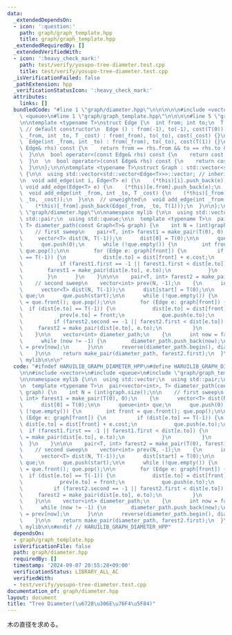 ```yaml
---
data:
  _extendedDependsOn:
  - icon: ':question:'
    path: graph/graph_template.hpp
    title: graph/graph_template.hpp
  _extendedRequiredBy: []
  _extendedVerifiedWith:
  - icon: ':heavy_check_mark:'
    path: test/verify/yosupo-tree-diameter.test.cpp
    title: test/verify/yosupo-tree-diameter.test.cpp
  _isVerificationFailed: false
  _pathExtension: hpp
  _verificationStatusIcon: ':heavy_check_mark:'
  attributes:
    links: []
  bundledCode: "#line 1 \"graph/diameter.hpp\"\n\n\n\n\n#include <vector>\n#include\
    \ <queue>\n#line 1 \"graph/graph_template.hpp\"\n\n\n\n#line 5 \"graph/graph_template.hpp\"\
    \n\ntemplate <typename T>\nstruct Edge {\n  int from; int to;\n  T cost;\n\n \
    \ // default constructor\n  Edge () : from(-1), to(-1), cost(T(0)) {}\n\n  Edge(int\
    \ _from, int _to, T _cost) : from(_from), to(_to), cost(_cost) {}\n\n  // unweighted\n\
    \  Edge(int _from, int _to) : from(_from), to(_to), cost(T(1)) {}\n\n  bool operator==(const\
    \ Edge& rhs) const {\n    return from == rhs.from && to == rhs.to && cost == rhs.cost;\n\
    \  }\n\n  bool operator<(const Edge& rhs) const {\n    return cost < rhs.cost;\n\
    \  }\n  \n  bool operator>(const Edge& rhs) const {\n    return cost > rhs.cost;\n\
    \  }\n\n};\n\n\ntemplate <typename T>\nstruct Graph : std::vector<std::vector<Edge<T>>>\
    \ {\n\n  using std::vector<std::vector<Edge<T>>>::vector; // inherit constructors\n\
    \n  void add_edge(int i, Edge<T> e) {\n    (*this)[i].push_back(e);\n  }\n\n \
    \ void add_edge(Edge<T> e) {\n    (*this)[e.from].push_back(e);\n  }\n\n  // weighted\n\
    \  void add_edge(int _from, int _to, T _cost) {\n    (*this)[_from].push_back(Edge(_from,\
    \ _to, _cost));\n  }\n\n  // unweighted\n  void add_edge(int _from, int _to) {\n\
    \    (*this)[_from].push_back(Edge(_from, _to, T(1)));\n  }\n\n};\n\n\n#line 8\
    \ \"graph/diameter.hpp\"\n\nnamespace mylib {\n\n  using std::vector;\n  using\
    \ std::pair;\n  using std::queue;\n\n  template <typename T>\n  pair<vector<int>,\
    \ T> diameter_path(const Graph<T>& graph) {\n    int N = (int)graph.size();\n\n\
    \    // first sweep\n    pair<T, int> farest1 = make_pair(T(0), 0);\n    {\n \
    \     vector<T> dist(N, T(-1));\n      dist[0] = T(0);\n\n      queue<int> que;\n\
    \      que.push(0);\n      while (!que.empty()) {\n        int front = que.front();\
    \ que.pop();\n\n        for (Edge e: graph[front]) {\n          if (dist[e.to]\
    \ == T(-1)) {\n            dist[e.to] = dist[front] + e.cost;\n            que.push(e.to);\n\
    \            if (farest1.first == -1 || farest1.first < dist[e.to]) {\n      \
    \        farest1 = make_pair(dist[e.to], e.to);\n            }\n          }\n\
    \        }\n      }\n    }\n\n\n    pair<T, int> farest2 = make_pair(T(0), farest1.second);\n\
    \    // second sweep\n    vector<int> prev(N, -1);\n    {\n      int start = farest1.second;\n\
    \      vector<T> dist(N, T(-1));\n      dist[start] = T(0);\n\n      queue<int>\
    \ que;\n      que.push(start);\n\n      while (!que.empty()) {\n        int front\
    \ = que.front(); que.pop();\n\n        for (Edge e: graph[front]) {\n        \
    \  if (dist[e.to] == T(-1)) {\n            dist[e.to] = dist[front] + e.cost;\n\
    \            prev[e.to] = front;\n            que.push(e.to);\n          }\n\n\
    \          if (farest2.second == -1 || farest2.first < dist[e.to]) {\n       \
    \     farest2 = make_pair(dist[e.to], e.to);\n          }\n        }\n      }\n\
    \    }\n\n    vector<int> diameter_path;\n    {\n      int now = farest2.second;\n\
    \      while (now != -1) {\n        diameter_path.push_back(now);\n        now\
    \ = prev[now];\n      }\n\n      reverse(diameter_path.begin(), diameter_path.end());\n\
    \    }\n\n    return make_pair(diameter_path, farest2.first);\n  }\n\n} // namespace\
    \ mylib\n\n\n"
  code: "#ifndef HARUILIB_GRAPH_DIAMETER_HPP\n#define HARUILIB_GRAPH_DIAMETER_HPP\n\
    \n\n#include <vector>\n#include <queue>\n#include \"graph/graph_template.hpp\"\
    \n\nnamespace mylib {\n\n  using std::vector;\n  using std::pair;\n  using std::queue;\n\
    \n  template <typename T>\n  pair<vector<int>, T> diameter_path(const Graph<T>&\
    \ graph) {\n    int N = (int)graph.size();\n\n    // first sweep\n    pair<T,\
    \ int> farest1 = make_pair(T(0), 0);\n    {\n      vector<T> dist(N, T(-1));\n\
    \      dist[0] = T(0);\n\n      queue<int> que;\n      que.push(0);\n      while\
    \ (!que.empty()) {\n        int front = que.front(); que.pop();\n\n        for\
    \ (Edge e: graph[front]) {\n          if (dist[e.to] == T(-1)) {\n           \
    \ dist[e.to] = dist[front] + e.cost;\n            que.push(e.to);\n          \
    \  if (farest1.first == -1 || farest1.first < dist[e.to]) {\n              farest1\
    \ = make_pair(dist[e.to], e.to);\n            }\n          }\n        }\n    \
    \  }\n    }\n\n\n    pair<T, int> farest2 = make_pair(T(0), farest1.second);\n\
    \    // second sweep\n    vector<int> prev(N, -1);\n    {\n      int start = farest1.second;\n\
    \      vector<T> dist(N, T(-1));\n      dist[start] = T(0);\n\n      queue<int>\
    \ que;\n      que.push(start);\n\n      while (!que.empty()) {\n        int front\
    \ = que.front(); que.pop();\n\n        for (Edge e: graph[front]) {\n        \
    \  if (dist[e.to] == T(-1)) {\n            dist[e.to] = dist[front] + e.cost;\n\
    \            prev[e.to] = front;\n            que.push(e.to);\n          }\n\n\
    \          if (farest2.second == -1 || farest2.first < dist[e.to]) {\n       \
    \     farest2 = make_pair(dist[e.to], e.to);\n          }\n        }\n      }\n\
    \    }\n\n    vector<int> diameter_path;\n    {\n      int now = farest2.second;\n\
    \      while (now != -1) {\n        diameter_path.push_back(now);\n        now\
    \ = prev[now];\n      }\n\n      reverse(diameter_path.begin(), diameter_path.end());\n\
    \    }\n\n    return make_pair(diameter_path, farest2.first);\n  }\n\n} // namespace\
    \ mylib\n\n#endif // HARUILIB_GRAPH_DIAMETER_HPP"
  dependsOn:
  - graph/graph_template.hpp
  isVerificationFile: false
  path: graph/diameter.hpp
  requiredBy: []
  timestamp: '2024-09-07 20:55:28+09:00'
  verificationStatus: LIBRARY_ALL_AC
  verifiedWith:
  - test/verify/yosupo-tree-diameter.test.cpp
documentation_of: graph/diameter.hpp
layout: document
title: "Tree Diameter(\u6728\u306E\u76F4\u5F84)"
---
```


木の直径を求める。